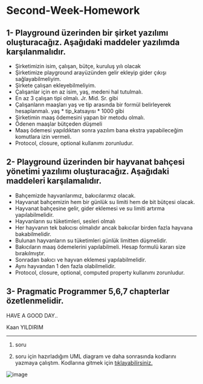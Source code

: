 # Second-Week-Homework

1- Playground üzerinden bir şirket yazılımı oluşturacağız. Aşağıdaki maddeler yazılımda karşılanmalıdır.
--

- Şirketimizin isim, çalışan, bütçe, kuruluş yılı olacak
- Şirketimize playground arayüzünden gelir ekleyip gider çıkışı sağlayabilmeliyim.
- Şirkete çalışan ekleyebilmeliyim.
- Çalışanlar için en az isim, yaş, medeni hal tutulmalı.
- En az 3 çalışan tipi olmalı. Jr. Mid. Sr. gibi
- Çalışanların maaşları yaş ve tip arasında bir formül belirleyerek hesaplanmalı. yaş * tip_katsayısı * 1000 gibi
- Şirketimin maaş ödemesini yapan bir metodu olmalı.
- Ödenen maaşlar bütçeden düşmeli
- Maaş ödemesi yapıldıktan sonra yazılım bana ekstra yapabileceğim komutlara izin vermeli.
- Protocol, closure, optional kullanımı zorunludur.
 

2- Playground üzerinden bir hayvanat bahçesi yönetimi yazılımı oluşturacağız. Aşağıdaki maddeleri karşılamalıdır.
--

- Bahçemizde hayvanlarımız, bakıcılarımız olacak.
- Hayvanat bahçemizin hem bir günlük su limiti hem de bit bütçesi olacak.
- Hayvanat bahçesine gelir, gider eklemesi ve su limiti artırma yapılabilmelidir.
- Hayvanların su tüketimleri, sesleri olmalı
- Her hayvanın tek bakıcısı olmalıdır ancak bakıcılar birden fazla hayvana bakabilmelidir.
- Bulunan hayvanların su tüketimleri günlük limitten düşmelidir.
- Bakıcıların maaş ödemelerini yapılabilmeli. Hesap formulü kararı size bırakılmıştır.
- Sonradan bakıcı ve hayvan eklemesi yapılabilmelidir. 
- Aynı hayvandan 1 den fazla olabilmelidir.
- Protocol, closure, optional, computed property kullanımı zorunludur.

3- Pragmatic Programmer 5,6,7 chapterlar özetlenmelidir.
--
HAVE A GOOD DAY..

Kaan YILDIRIM






----------------------------

1. soru

2. soru için hazırladığım UML diagram ve daha sonrasında kodlarını yazmaya çalıştım. Kodlarına gitmek için [tıklayabilirsiniz.](https://github.com/Vakifbank-IOS-Swift-Patika-Bootcamp/second-week-homework-ozturkomerfaruk/blob/main/odev2-2.playground/Contents.swift)

![image](https://user-images.githubusercontent.com/56068905/201470282-f85e2de9-c33d-4b50-8787-5124f322a600.png)

